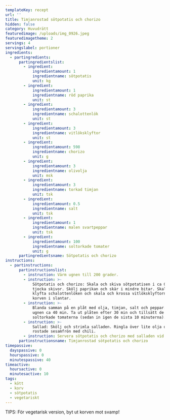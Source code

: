```yaml
---
templateKey: recept
url: ''
title: Timjanrostad sötpotatis och chorizo
hidden: false
category: Huvudrätt
featuredimage: /uploads/img_0926.jpeg
featuredimagetheme: 2
servings: 4
servingslabel: portioner
ingredients:
  - partingredients:
      partingredientslist:
        - ingredient:
            ingredientamount: 1
            ingredientname: sötpotatis
            unit: kg
        - ingredient:
            ingredientamount: 1
            ingredientname: röd paprika
            unit: st
        - ingredient:
            ingredientamount: 3
            ingredientname: schalottenlök
            unit: st
        - ingredient:
            ingredientamount: 3
            ingredientname: vitlöksklyftor
            unit: st
        - ingredient:
            ingredientamount: 598
            ingredientname: chorizo
            unit: g
        - ingredient:
            ingredientamount: 3
            ingredientname: olivolja
            unit: msk
        - ingredient:
            ingredientamount: 3
            ingredientname: torkad timjan
            unit: tsk
        - ingredient:
            ingredientamount: 0.5
            ingredientname: salt
            unit: tsk
        - ingredient:
            ingredientamount: 1
            ingredientname: malen svartpeppar
            unit: tsk
        - ingredient:
            ingredientamount: 100
            ingredientname: soltorkade tomater
            unit: g
      partingredientsname: Sötpotatis och chorizo
instructions:
  - partinstructions:
      partinstructionslist:
        - instruction: Värm ugnen till 200 grader.
        - instruction: >-
            Sötpotatis och chorizo: Skala och skiva sötpotatisen i ca 0.5 cm
            tjocka skivor. Skölj paprikan och skär i mindre bitar. Skala och
            klyfta schalottenlöken och skala och krossa vitlöksklyftorna. Skär
            korven i slantar.
        - instruction: >-
            Blanda samman på en plåt med olja, timjan, salt och peppar. Rosta i
            ugnen ca 40 min. Ta ut plåten efter 30 min och tillsätt de
            soltorkade tomaterna (sedan in igen de sista 10 minuterna).
        - instruction: >-
            Sallad: Skölj och strimla salladen. Ringla över lite olja och
            rostade sesamfrön med chili.
        - instruction: Servera sötpotatis och chorizo med salladen vid sidan av.
      partinstructionsname: Timjanrostad sötpotatis och chorizo
timepassive:
  dayspassive: 0
  hourspassive: 0
  minutespassive: 40
timeactive:
  hoursactive: 0
  minutesactive: 10
tags:
  - kött
  - korv
  - sötpotatis
  - vegetariskt
---
```


TIPS: För vegetarisk version, byt ut korven mot svamp!
